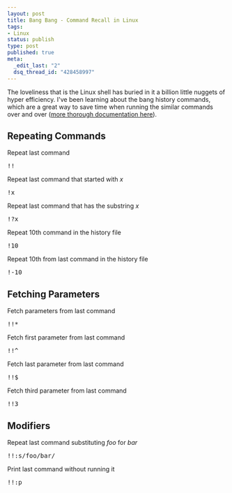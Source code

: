 ```yaml
--- 
layout: post
title: Bang Bang - Command Recall in Linux
tags: 
- Linux
status: publish
type: post
published: true
meta: 
  _edit_last: "2"
  dsq_thread_id: "428458997"
---
```

The loveliness that is the Linux shell has buried in it a billion little nuggets of hyper efficiency. I've been learning about the bang history commands, which are a great way to save time when running the similar commands over and over (<a href="http://www.softpanorama.org/Scripting/Shellorama/bash_command_history_reuse.shtml">more thorough documentation here</a>).

<h2>Repeating Commands</h2>
Repeat last command
<pre lang="shell">!!</pre>

Repeat last command that started with <em>x</em>
<pre lang="shell">!x</pre>

Repeat last command that has the substring <em>x</em>
<pre lang="shell">!?x</pre>

Repeat 10th command in the history file
<pre lang="shell">!10</pre>

Repeat 10th from last command in the history file
<pre lang="shell">!-10</pre>

<h2>Fetching Parameters</h2>
Fetch parameters from last command
<pre lang="shell">!!*</pre>

Fetch first parameter from last command
<pre lang="shell">!!^</pre>

Fetch last parameter from last command
<pre lang="shell">!!$</pre>

Fetch third parameter from last command
<pre lang="shell">!!3</pre>

<h2>Modifiers</h2>
Repeat last command substituting <em>foo</em> for <em>bar</em>
<pre lang="shell">!!:s/foo/bar/</pre>

Print last command without running it
<pre lang="shell">!!:p</pre>


